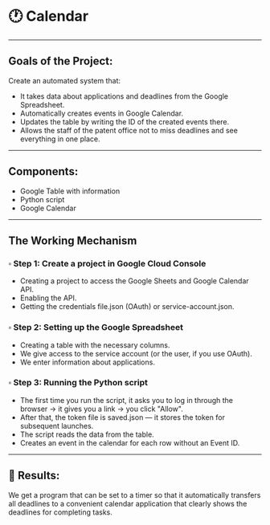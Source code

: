 # :clock1: Calendar
----------

## Goals of the Project:

Create an automated system that:
 - It takes data about applications and deadlines from the Google Spreadsheet.
 - Automatically creates events in Google Calendar.
 - Updates the table by writing the ID of the created events there.
 - Allows the staff of the patent office not to miss deadlines and see everything in one place.
----------

## Components:

 - Google Table with information
 - Python script
 - Google Calendar
---------

## The Working Mechanism

### :white_small_square: Step 1: Create a project in Google Cloud Console
 - Creating a project to access the Google Sheets and Google Calendar API.
 - Enabling the API.
 - Getting the credentials file.json (OAuth) or service-account.json.

### :white_small_square: Step 2: Setting up the Google Spreadsheet
 - Creating a table with the necessary columns.
 - We give access to the service account (or the user, if you use OAuth).
 - We enter information about applications.


### :white_small_square: Step 3: Running the Python script
 - The first time you run the script, it asks you to log in through the browser → it gives you a link → you click "Allow".
 - After that, the token file is saved.json — it stores the token for subsequent launches.
 - The script reads the data from the table.
 - Creates an event in the calendar for each row without an Event ID.
-------

## :high_brightness: Results:
We get a program that can be set to a timer so that it automatically transfers all deadlines to a convenient calendar application that clearly shows the deadlines for completing tasks.
